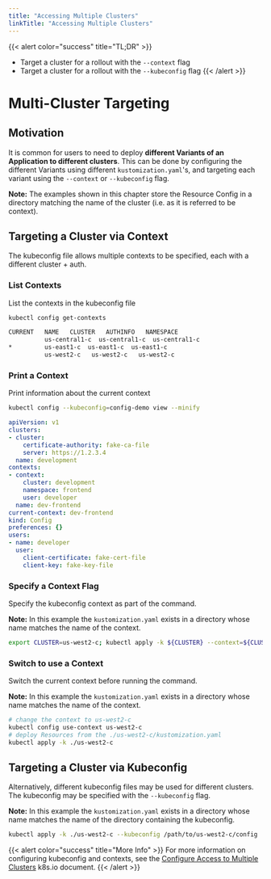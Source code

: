 ```yaml
---
title: "Accessing Multiple Clusters"
linkTitle: "Accessing Multiple Clusters"
---
```



{{< alert color="success" title="TL;DR" >}}
- Target a cluster for a rollout with the `--context` flag
- Target a cluster for a rollout with the `--kubeconfig` flag
{{< /alert >}}

# Multi-Cluster Targeting

## Motivation

It is common for users to need to deploy **different Variants of an Application to different clusters**.
This can be done by configuring the different Variants using different `kustomization.yaml`'s,
and targeting each variant using the `--context` or `--kubeconfig` flag.

**Note:** The examples shown in this chapter store the Resource Config in a directory
matching the name of the cluster (i.e. as it is referred to be context).


## Targeting a Cluster via Context

The kubeconfig file allows multiple contexts to be specified, each with a different cluster + auth.

### List Contexts

List the contexts in the kubeconfig file

```sh
kubectl config get-contexts
```

```sh
CURRENT   NAME   CLUSTER   AUTHINFO   NAMESPACE
          us-central1-c  us-central1-c  us-central1-c
*         us-east1-c  us-east1-c  us-east1-c
          us-west2-c   us-west2-c   us-west2-c
```

### Print a Context

Print information about the current context

```sh
kubectl config --kubeconfig=config-demo view --minify
```

```yaml
apiVersion: v1
clusters:
- cluster:
    certificate-authority: fake-ca-file
    server: https://1.2.3.4
  name: development
contexts:
- context:
    cluster: development
    namespace: frontend
    user: developer
  name: dev-frontend
current-context: dev-frontend
kind: Config
preferences: {}
users:
- name: developer
  user:
    client-certificate: fake-cert-file
    client-key: fake-key-file
```

### Specify a Context Flag

Specify the kubeconfig context as part of the command.

**Note:** In this example the `kustomization.yaml` exists in a directory whose name matches
the name of the context.

```sh
export CLUSTER=us-west2-c; kubectl apply -k ${CLUSTER} --context=${CLUSTER}
```

### Switch to use a Context

Switch the current context before running the command.

**Note:** In this example the `kustomization.yaml` exists in a directory whose name matches
the name of the context.

```sh
# change the context to us-west2-c
kubectl config use-context us-west2-c
# deploy Resources from the ./us-west2-c/kustomization.yaml
kubectl apply -k ./us-west2-c
```

## Targeting a Cluster via Kubeconfig

Alternatively, different kubeconfig files may be used for different clusters.  The
kubeconfig may be specified with the `--kubeconfig` flag.

**Note:** In this example the `kustomization.yaml` exists in a directory whose name matches
the name of the directory containing the kubeconfig.

```sh
kubectl apply -k ./us-west2-c --kubeconfig /path/to/us-west2-c/config
```

{{< alert color="success" title="More Info" >}}
For more information on configuring kubeconfig and contexts, see the
[Configure Access to Multiple Clusters](https://kubernetes.io/docs/tasks/access-application-cluster/configure-access-multiple-clusters/)
k8s.io document.
{{< /alert >}}
